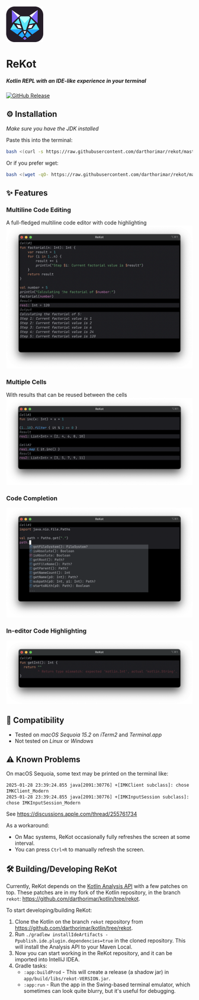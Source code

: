 <p align="left">
<img src="logo.svg" alt="ReKot" width="100">
</p>
<h1 align="left">ReKot</h1>

##### <i>Kotlin REPL with an IDE-like experience in your terminal</i>

[![GitHub Release](https://img.shields.io/github/v/release/darthorimar/rekot)](https://github.com/darthorimar/rekot/releases/latest)

## ⚙️ Installation

_Make sure you have the JDK installed_

Paste this into the terminal:

```bash
bash <(curl -s https://raw.githubusercontent.com/darthorimar/rekot/master/install.sh)
```

Or if you prefer wget:

```bash
bash <(wget -qO- https://raw.githubusercontent.com/darthorimar/rekot/master/install.sh)
```

## ✨ Features

### Multiline Code Editing

A full-fledged multiline code editor with code highlighting
<img src="images/multi_line.png" alt="Multiline code editing" >

### Multiple Cells

With results that can be reused between the cells
<img src="images/multi_cell.png" alt="Multiple cells" >

### Code Completion

<img src="images/completion.png" alt="Code completion" >

### In-editor Code Highlighting
<img src="images/errors.png" alt="In-editor code highlighting" >


## 🧪 Compatibility
* Tested on _macOS Sequoia 15.2_ on _iTerm2_ and _Terminal.app_
* Not tested on _Linux_ or _Windows_

## ⚠️ Known Problems

On macOS Sequoia, some text may be printed on the terminal like:
```
2025-01-28 23:39:24.855 java[2091:30776] +[IMKClient subclass]: chose IMKClient_Modern
2025-01-28 23:39:24.855 java[2091:30776] +[IMKInputSession subclass]: chose IMKInputSession_Modern
```

See https://discussions.apple.com/thread/255761734

As a workaround:
- On Mac systems, ReKot occasionally fully refreshes the screen at some interval.
- You can press `Ctrl+R` to manually refresh the screen.

## 🛠️ Building/Developing ReKot

Currently, ReKot depends on the [Kotlin Analysis API](https://kotlin.github.io/analysis-api) with a few patches on top. These patches are in my fork of the Kotlin repository, in the branch `rekot`: https://github.com/darthorimar/kotlin/tree/rekot.

To start developing/building ReKot:

1. Clone the Kotlin on the branch `rekot` repository from https://github.com/darthorimar/kotlin/tree/rekot.
2. Run `./gradlew installIdeArtifacts -Ppublish.ide.plugin.dependencies=true` in the cloned repository. This will install the Analysis API to your Maven Local.
3. Now you can start working in the ReKot repository, and it can be imported into IntelliJ IDEA.
4. Gradle tasks:
    - `:app:buildProd` - This will create a release (a shadow jar) in `app/build/libs/rekot-VERSION.jar`.
    - `:app:run` - Run the app in the Swing-based terminal emulator, which sometimes can look quite blurry, but it's useful for debugging.
